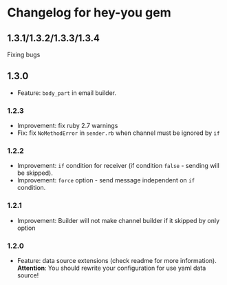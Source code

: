 # Changelog for hey-you gem
## 1.3.1/1.3.2/1.3.3/1.3.4
Fixing bugs

## 1.3.0
- Feature: `body_part` in email builder.

### 1.2.3
- Improvement: fix ruby 2.7 warnings
- Fix: fix `NoMethodError` in `sender.rb` when channel must be ignored by `if` 

### 1.2.2
- Improvement: `if` condition for receiver (if condition `false` - sending will be skipped).
- Improvement: `force` option - send message independent on `if` condition.


### 1.2.1
- Improvement: Builder will not make channel builder if it skipped by only option

### 1.2.0
- Feature: data source extensions (check readme for more information). 
__Attention__: You should rewrite your configuration for use yaml data source! 
